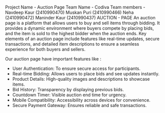 Project Name - Auction Page
Team Name - Codiva
Team members - Navdeep Kaur (2410990470)
               Muskan Puri (2410990466)
               Neha (2410990472)
               Maninder Kaur (2410990437) 
AUCTION - PAGE 
An auction page is a platform that allows users to buy and sell items through bidding. It provides a dynamic environment where buyers compete by placing bids, and the item is sold to the highest bidder when the auction ends. Key elements of an auction page include features like real-time updates, secure transactions, and detailed item descriptions to ensure a seamless experience for both buyers and sellers.

Our auction page have important features like :
- User Authentication: To ensure secure access for participants.
- Real-time Bidding: Allows users to place bids and see updates instantly.
- Product Details: High-quality images and descriptions to showcase items.
- Bid History: Transparency by displaying previous bids.
- Countdown Timer: Visible auction end time for urgency.
- Mobile Compatibility: Accessibility across devices for convenience.
- Secure Payment Gateway: Ensures reliable and safe transactions.
